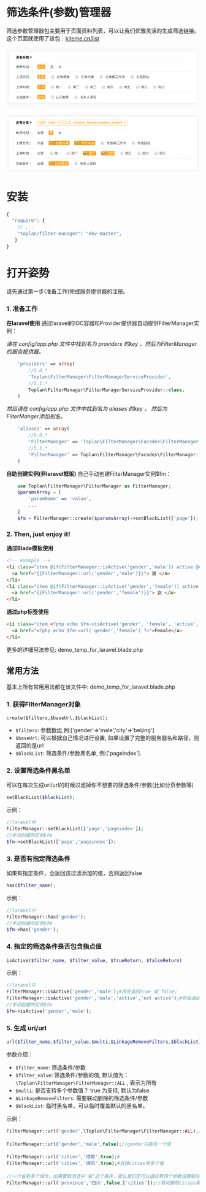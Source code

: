 # 筛选条件(参数)管理器
筛选参数管理器包主要用于页面资料列表，可以让我们优雅灵活的生成筛选链接。
这个页面就使用了该包：[kiteme.cn/list](http://kiteme.cn/list)

![demo image](fm-demo.png)

![demo image](fm-demo2.png)

# 安装

```php
{
  "require": {
    // ...
    "toplan/filter-manager": "dev-master",
   }
}
```

# 打开姿势

请先通过第一步(准备工作)完成服务提供器的注册。

### 1. 准备工作

**在laravel使用**
通过laravel的IOC容器和Provider提供器自动提供FilterManager实例：

*请在 config/app.php 文件中找到名为 providers 的key ，然后为FilterManager的服务提供器。*
```php
    'providers' => array(
        //5.0.*
        'Toplan\FilterManager\FilterManagerServiceProvider',
        //5.1.*
        Toplan\FilterManager\FilterManagerServiceProvider::class,
    )
```    
*然后请在 config/app.php 文件中找到名为 aliases 的key ， 然后为FilterManger添加别名。*
```php
    'aliases' => array(
        //5.0.*
        'FilterManager' => 'Toplan\FilterManager\Facades\FilterManager',
        //5.1.*
        'FilterManager' => Toplan\FilterManager\Facades\FilterManager::class,
    )
```

**自助创建实例(非laravel框架)**
自己手动创建FilterManager实例$fm：
```php
    use Toplan\FilterManager\FilterManager as FilterManager;
    $paramsArray = [
        'paramName' => 'value',
        ...
    ]
    $fm = FilterManager::create($paramsArray)->setBlackList(['page']);
```

### 2. Then, just enjoy it!
**通过Blade模板使用**
```html
<!-- example -->
<li class="item @if(FilterManager::isActive('gender','male')) active @endif">
  <a href="{{FilterManager::url('gender','male')}}"> 男 </a>
</li>
<li class="item @if(FilterManager::isActive('gender','female')) active @endif">
  <a href="{{FilterManager::url('gender','female')}}"> 女 </a>
</li>
```

**通过php标签使用**
```html
<li class="item <?php echo $fm->isActive('gender', 'female', 'active', '') ?>">
  <a href="<?php echo $fm->url('gender','female') ?>">Female</a>
</li>
```

更多的详细用法参见: demo_temp_for_laravel.blade.php

## 常用方法
 基本上所有常用用法都在该文件中: demo_temp_for_laravel.blade.php

### 1. 获得FilterManager对象

```
create($filters,$baseUrl,$blackList);
```

- `$filters`: 参数数组,例:['gender'=>'male','city'=>'beijing']
- `$baseUrl`: 可以根据自己情况进行设置, 如果设置了完整的服务器名和路径，则返回的是url
- `$blackList`: 筛选条件/参数黑名单, 例:['pageindex'].

### 2. 设置筛选条件黑名单
 可以在每次生成uri/url的时候过滤掉你不想要的筛选条件/参数(比如分页参数等)
```php
setBlackList($blackList);
```

示例：
```php
//laravel中
FilterManager::setBlackList(['page','pageindex']);
//手动创建的实例$fm
$fm->setBlackList(['page','pageindex']);
```

### 3. 是否有指定筛选条件
 如果有指定条件，会返回该过滤添加的值，否则返回false
```php
has($filter_name);
```
示例：
```php
//laravel中
FilterManager::has('gender');
//手动创建的实例$fm
$fm->has('gender');
```

### 4. 指定的筛选条件是否包含指点值
```php
isActive($filter_name, $filter_value, $trueReturn, $falseReturn)
```

示例：
```php
//laravel中
FilterManager::isActive('gender','male');#将会返回true 或 false;
FilterManager::isActive('gender','male','active','not active');#将会返回 'active' 或 'not active';
//手动创建的实例$fm
$fm->isActive('gender','male');
```

### 5. 生成 uri/url

```php
url($filter_name,$filter_value,$multi,$LinkageRemoveFilters,$blackList)
```

参数介绍：

- `$filter_name`: 筛选条件/参数
- `$filter_value`: 筛选条件/参数的值, 默认值为：`\Toplan\FilterManager\FilterManager::ALL` , 表示为所有
- `$multi`: 是否支持多个参数值？ true 为支持, 默认为false
- `$LinkageRemoveFilters`: 需要联动删除的筛选条件/参数
- `$blackList`: 临时黑名单，可以临时覆盖默认的黑名单。

示例：
```php
FilterManager::url('gender',\Toplan\FilterManager\FilterManager::ALL);//将会删除gender参数

FilterManager::url('gender','male',false);//gender只能有一个值

FilterManager::url('cities','成都',true);#
FilterManager::url('cities','绵阳',true);#支持cities有多个值

//一个省有多个城市，如果要取消选中‘省’这个条件，那么我们还可以通过第四个参数设置联动取消‘市’以及更多你想取消的筛选条件。
FilterManager::url('province','四川',false,['cities']);//联动删除cities条件
```

